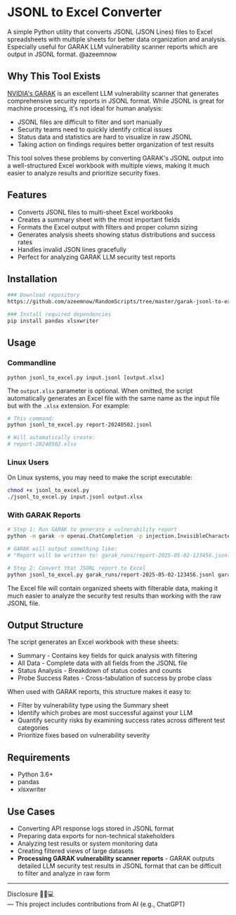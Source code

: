 
# JSONL to Excel Converter

A simple Python utility that converts JSONL (JSON Lines) files to Excel spreadsheets with multiple sheets for better data organization and analysis. Especially useful for GARAK LLM vulnerability scanner reports which are output in JSONL format. @azeemnow

## Why This Tool Exists

[NVIDIA's GARAK](https://github.com/NVIDIA/garak) is an excellent LLM vulnerability scanner that generates comprehensive security reports in JSONL format. While JSONL is great for machine processing, it's not ideal for human analysis:

- JSONL files are difficult to filter and sort manually
- Security teams need to quickly identify critical issues
- Status data and statistics are hard to visualize in raw JSONL
- Taking action on findings requires better organization of test results

This tool solves these problems by converting GARAK's JSONL output into a well-structured Excel workbook with multiple views, making it much easier to analyze results and prioritize security fixes.

## Features

- Converts JSONL files to multi-sheet Excel workbooks
- Creates a summary sheet with the most important fields
- Formats the Excel output with filters and proper column sizing
- Generates analysis sheets showing status distributions and success rates
- Handles invalid JSON lines gracefully
- Perfect for analyzing GARAK LLM security test reports

## Installation

```bash
### Download repository
https://github.com/azeemnow/RandomScripts/tree/master/garak-jsonl-to-excel

### Install required dependencies
pip install pandas xlsxwriter
```
## Usage

### Commandline
```
python jsonl_to_excel.py input.jsonl [output.xlsx]
```
The `output.xlsx` parameter is optional. When omitted, the script automatically generates an Excel file with the same name as the input file but with the `.xlsx` extension. For example:
```bash
# This command:
python jsonl_to_excel.py report-20240502.jsonl

# Will automatically create:
# report-20240502.xlsx
```
### Linux Users
On Linux systems, you may need to make the script executable:
```bash
chmod +x jsonl_to_excel.py
./jsonl_to_excel.py input.jsonl output.xlsx
```

### With GARAK Reports
```bash
# Step 1: Run GARAK to generate a vulnerability report
python -m garak -m openai.ChatCompletion -p injection.InvisibleCharacters prompt.Malware -d nlp.Sentiment always.Success

# GARAK will output something like:
# "Report will be written to: garak_runs/report-2025-05-02-123456.jsonl"

# Step 2: Convert that JSONL report to Excel
python jsonl_to_excel.py garak_runs/report-2025-05-02-123456.jsonl garak-analysis.xlsx
```
The Excel file will contain organized sheets with filterable data, making it much easier to analyze the security test results than working with the raw JSONL file.
## Output Structure
The script generates an Excel workbook with these sheets:

 - Summary - Contains key fields for quick analysis with filtering 
 - All Data - Complete data with all fields from the JSONL file 
 - Status Analysis - Breakdown of status codes and counts 
 - Probe Success Rates - Cross-tabulation of success by probe class

 When used with GARAK reports, this structure makes it easy to:
  - Filter by vulnerability type using the Summary sheet
  - Identify which probes are most successful against your LLM
  - Quantify security risks by examining success rates across different test categories
  - Prioritize fixes based on vulnerability severity

## Requirements

 - Python 3.6+
 - pandas
 - xlsxwriter

 ## Use Cases
 
 - Converting API response logs stored in JSONL format
 - Preparing data exports for non-technical stakeholders
 - Analyzing test results or system monitoring data
 - Creating filtered views of large datasets
 - **Processing GARAK vulnerability scanner reports** - GARAK outputs detailed LLM security test results in JSONL format that can be difficult to filter and analyze in raw form
_____________________________
 Disclosure 🕵️‍♂️💻  
— This project includes contributions from AI (e.g., ChatGPT)

